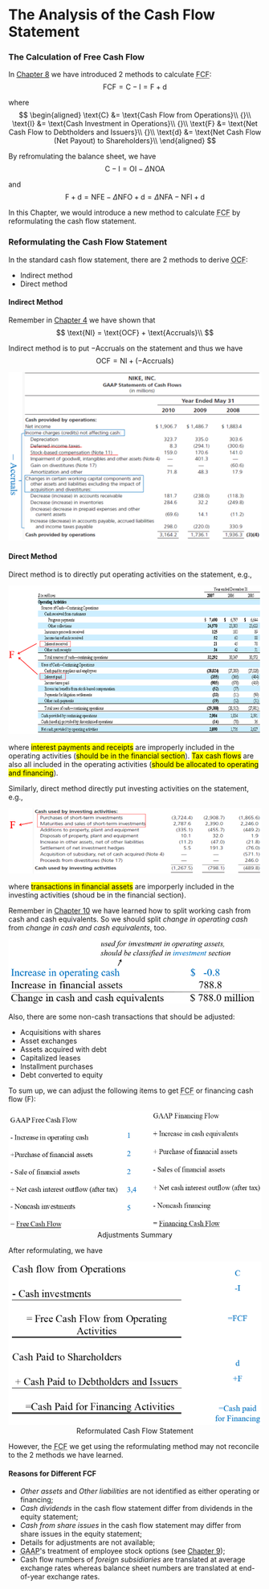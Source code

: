 # The Analysis of the Cash Flow Statement

### The Calculation of Free Cash Flow
In [Chapter 8](courses/financial_statements_analysis/8_viewing_the_business_through_the_financial_statements.md#articulation) we have introduced 2 methods to calculate <abbr title='Free Cash Flow'>FCF</abbr>: 
$$
\text{FCF} = \text{C} - \text{I} = \text{F} + \text{d}
$$

where 
$$
\begin{aligned}
 \text{C} &= \text{Cash Flow from Operations}\\
 {}\\
 \text{I} &= \text{Cash Investment in Operations}\\
 {}\\
 \text{F} &= \text{Net Cash Flow to Debtholders and Issuers}\\
 {}\\
 \text{d} &= \text{Net Cash Flow (Net Payout) to Shareholders}\\
\end{aligned}
$$

By refromulating the balance sheet, we have 
$$
\text{C} - \text{I} = \text{OI} - \Delta\text{NOA}
$$

and 
$$
\text{F} + \text{d} = \text{NFE} - \Delta\text{NFO} + \text{d} = \Delta\text{NFA} - \text{NFI} + \text{d}
$$

In this Chapter, we would introduce a new method to calculate <abbr title='Free Cash Flow'>FCF</abbr> by reformulating the cash flow statement.

### Reformulating the Cash Flow Statement
In the standard cash flow statement, there are 2 methods to derive <abbr title='Operating Cash Flow'>OCF</abbr>: 
- Indirect method
- Direct method

#### Indirect Method
Remember in [Chapter 4](courses/financial_statements_analysis/4_cash_and_accrual_accounting.md#earnings-and-cash-flows) we have shown that 
$$
\text{NI} = \text{OCF} + \text{Accruals}\\
$$

Indirect method is to put $-\text{Accruals}$ on the statement and thus we have 
$$
\text{OCF} = \text{NI} + (-\text{Accruals})
$$

<div align='center'>

![](image/2022-04-25-12-06-15.png)
</div align='center'>

#### Direct Method
Direct method is to directly put operating activities on the statement, e.g., 

<div align='center'>

![](image/2022-04-25-15-04-20.png)
</div align='center'>

where <mark>interest payments and receipts</mark> are improperly included in the operating activities (<mark>should be in the financial section</mark>). <mark>Tax cash flows</mark> are also all included in the operating activities (<mark>should be allocated to operating and financing</mark>).

Similarly, direct method directly put investing activities on the statement, e.g., 

<div align='center'>

![](image/2022-04-25-15-06-26.png)
</div align='center'>

where <mark>transactions in financial assets</mark> are imporperly included in the investing activities (shoud be in the financial section).

Remember in [Chapter 10](courses/financial_statements_analysis/10_analysis_of_balance_sheet_and_income_statement.md#example-reformulated-balance-sheet-for-nike) we have learned how to split working cash from cash and cash equivalents. So we should split *change in operating cash* from *change in cash and cash equivalents*, too.

<div align='center'>

![](image/2022-04-25-15-26-41.png)
</div align='center'>

Also, there are some non-cash transactions that should be adjusted: 
- Acquisitions with shares
- Asset exchanges
- Assets acquired with debt
- Capitalized leases
- Installment purchases
- Debt converted to equity

To sum up, we can adjust the following items to get <abbr title='Free Cash Flow'>FCF</abbr> or financing cash flow ($\text{F}$): 

<div align='center'>

![](image/2022-04-25-15-40-04.png)
Adjustments Summary
</div align='center'>

After reformulating, we have 

<div align='center'>

![](image/2022-04-25-15-54-39.png)
Reformulated Cash Flow Statement
</div align='center'>

However, the <abbr title='Free Cash Flow'>FCF</abbr> we get using the reformulating method may not reconcile to the 2 methods we have learned.

#### Reasons for Different FCF
- *Other assets* and *Other liabilities* are not identified as either operating or financing;
- *Cash dividends* in the cash flow statement differ from dividends in the equity statement;
- *Cash from share issues* in the cash flow statement may differ from share issues in the equity statement;
- Details for adjustments are not available;
- <abbr title='Generally Accepted Accounting Principle'>GAAP</abbr>'s treatment of employee stock options (see [Chapter 9](courses/financial_statements_analysis/9_analysis_of_statement_of_shareholders_equity.md#hidden-losses-in-options));
- Cash flow numbers of *foreign subsidiaries* are translated at average exchange rates whereas balance sheet numbers are translated at end-of-year exchange rates.